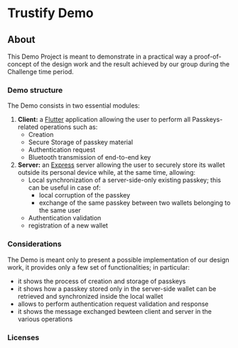 # Trustify Demo

## About

This Demo Project is meant to demonstrate in a practical way a proof-of-concept of the design work and the result achieved by our group during the Challenge time period.

### Demo structure

The Demo consists in two essential modules:

1. **Client:** a [Flutter](https://flutter.dev/) application allowing the user to perform all Passkeys-related operations such as:
    - Creation
    - Secure Storage of passkey material
    - Authentication request
    - Bluetooth transmission of end-to-end key
2. **Server:** an [Express](https://expressjs.com/it/) server allowing the user to securely store its wallet outside its personal device while, at the same time, allowing:
    - Local synchronization of a server-side-only existing passkey; this can be useful in case of:
        - local corruption of the passkey
        - exchange of the same passkey between two wallets belonging to the same user
    - Authentication validation
    - registration of a new wallet

### Considerations
The Demo is meant only to present a possible implementation of our design work, it provides only a few set of functionalities; in particular:
- it shows the process of creation and storage of passkeys
- it shows how a passkey stored only in the server-side wallet can be retrieved and synchronized inside the local wallet
- allows to perform authentication request validation and response
- it shows the message exchanged bewteen client and server in the various operations

### Licenses


